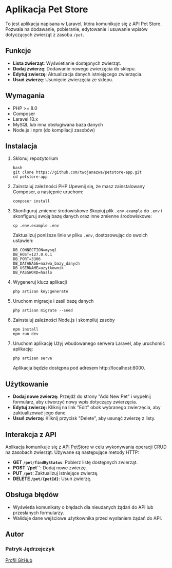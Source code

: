 # Aplikacja Pet Store

To jest aplikacja napisana w Laravel, która komunikuje się z API Pet Store. Pozwala na dodawanie, pobieranie, edytowanie i usuwanie wpisów dotyczących zwierząt z zasobu `/pet`.

## Funkcje

- **Lista zwierząt**: Wyświetlanie dostępnych zwierząt.
- **Dodaj zwierzę**: Dodawanie nowego zwierzęcia do sklepu.
- **Edytuj zwierzę**: Aktualizacja danych istniejącego zwierzęcia.
- **Usuń zwierzę**: Usunięcie zwierzęcia ze sklepu.

## Wymagania

- PHP >= 8.0
- Composer
- Laravel 10.x
- MySQL lub inna obsługiwana baza danych
- Node.js i npm (do kompilacji zasobów)

## Instalacja

1. Sklonuj repozytorium

   ```
   bash
   git clone https://github.com/twojanazwa/petstore-app.git
   cd petstore-app
   ```
2. Zainstaluj zależności PHP
   Upewnij się, że masz zainstalowany Composer, a następnie uruchom:
   ```
   composer install
   ```
3. Skonfiguruj zmienne środowiskowe
   Skopiuj plik `.env.example` do `.env` i skonfiguruj swoją bazę danych oraz inne zmienne środowiskowe:
   ```
   cp .env.example .env
   ```
   Zaktualizuj poniższe linie w pliku `.env`, dostosowując do swoich ustawień:
   ```
   DB_CONNECTION=mysql
   DB_HOST=127.0.0.1
   DB_PORT=3306
   DB_DATABASE=nazwa_bazy_danych
   DB_USERNAME=uzytkownik
   DB_PASSWORD=haslo
   ```
4. Wygeneruj klucz aplikacji
   ```
   php artisan key:generate
   ```
5. Uruchom migracje i zasil bazę danych
   ```
   php artisan migrate --seed
   ```
6. Zainstaluj zależności Node.js i skompiluj zasoby
   ```
   npm install
   npm run dev
   ```
7. Uruchom aplikację
   Użyj wbudowanego serwera Laravel, aby uruchomić aplikację:
   ```
   php artisan serve
   ```
   Aplikacja będzie dostępna pod adresem http://localhost:8000.
   
## Użytkowanie
- **Dodaj nowe zwierzę:** Przejdź do strony "Add New Pet" i wypełnij formularz, aby utworzyć nowy wpis dotyczący zwierzęcia.
- **Edytuj zwierzę:** Kliknij na link "Edit" obok wybranego zwierzęcia, aby zaktualizować jego dane.
- **Usuń zwierzę:** Kliknij przycisk "Delete", aby usunąć zwierzę z listy.

## Interakcja z API
Aplikacja komunikuje się z [API PetStore](https://petstore.swagger.io/) w celu wykonywania operacji CRUD na zasobach zwierząt. Używane są następujące metody HTTP:
- **GET `/pet/findByStatus`**: Pobierz listę dostępnych zwierząt.
- **POST `/pet``**: Dodaj nowe zwierzę.
- **PUT `/pet`**: Zaktualizuj istniejące zwierzę.
- **DELETE `/pet/{petId}`**: Usuń zwierzę.

## Obsługa błędów
- Wyświetla komunikaty o błędach dla nieudanych żądań do API lub przesłanych formularzy.
- Waliduje dane wejściowe użytkownika przed wysłaniem żądań do API.

## Autor
### Patryk Jędrzejczyk
[Profil GitHub](https://github.com/P3CZRI6/)
